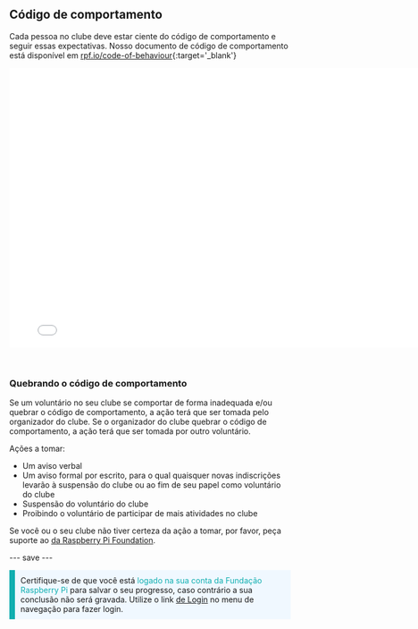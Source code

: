 ## Código de comportamento

Cada pessoa no clube deve estar ciente do código de comportamento e seguir essas expectativas. Nosso documento de código de comportamento está disponível em [rpf.io/code-of-behaviour](http://rpf.io/code-of-behaviour){:target='_blank'}

<embed src="images/Raspberry_Pi_Foundation-safeguarding-code-of-behaviour.pdf" width="790" height="500" 
 type="application/pdf">
  </p> 
  
  <p spaces-before="0">
    <br>
  </p>
<h3 spaces-before="0">
  Quebrando o código de comportamento
</h3>

<p spaces-before="0">
  Se um voluntário no seu clube se comportar de forma inadequada e/ou quebrar o código de comportamento, a ação terá que ser tomada pelo organizador do clube. Se o organizador do clube quebrar o código de comportamento, a ação terá que ser tomada por outro voluntário.
</p>

<p spaces-before="0">
  Ações a tomar:
</p>

<ul>
  <li>
    Um aviso verbal
  </li>
  <li>
    Um aviso formal por escrito, para o qual quaisquer novas indiscrições levarão à suspensão do clube ou ao fim de seu papel como voluntário do clube
  </li>
  <li>
    Suspensão do voluntário do clube
  </li>
  <li>
    Proibindo o voluntário de participar de mais atividades no clube
  </li>
</ul>

<p spaces-before="0">
  Se você ou o seu clube não tiver certeza da ação a tomar, por favor, peça suporte ao <a href="mailto:safeguarding@raspberrypi.org">da Raspberry Pi Foundation</a>.
</p>

<p spaces-before="0">
  --- save ---
</p>

<p style="border-left: solid; border-width:10px; border-color: #0faeb0; background-color: aliceblue; padding: 10px;">
Certifique-se de que você está <span style="color: #0faeb0">logado na sua conta da Fundação Raspberry Pi </span> para salvar o seu progresso, caso contrário a sua conclusão não será gravada. Utilize o link <a href="https://my.raspberrypi.org/login">de Login</a> no menu de navegação para fazer login.
</p>
